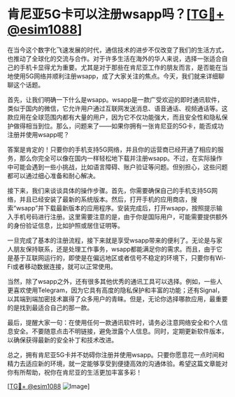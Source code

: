 # 肯尼亚5G卡可以注册wsapp吗？[[TG💪+ @esim1088](https://t.me/s/esim1088)]

在当今这个数字化飞速发展的时代，通信技术的进步不仅改变了我们的生活方式，也推动了全球化的交流与合作。对于许多生活在海外的华人来说，选择一张适合自己的手机卡显得尤为重要。尤其是对于那些在肯尼亚工作的朋友而言，是否能在当地使用5G网络并顺利注册wsapp，成了大家关注的焦点。今天，我们就来详细聊聊这个话题。

首先，让我们明确一下什么是wsapp。wsapp是一款广受欢迎的即时通讯软件，类似于国内的微信，它允许用户通过互联网发送消息、语音通话、视频通话等。这款应用在全球范围内都有大量的用户，因为它不仅功能强大，而且安全性和隐私保护做得相当到位。那么，问题来了——如果你拥有一张肯尼亚的5G卡，能否成功注册并使用wsapp呢？

答案是肯定的！只要你的手机支持5G网络，并且你的运营商已经开通了相应的服务，那么你完全可以像在国内一样轻松地下载并注册wsapp。不过，在实际操作中可能会遇到一些小挑战，比如语言障碍、账户验证等问题。但别担心，这些问题都可以通过细心准备和耐心解决。

接下来，我们来谈谈具体的操作步骤。首先，你需要确保自己的手机支持5G网络，并且已经安装了最新的系统版本。然后，打开手机的应用商店，搜索“wsapp”并下载最新版本的应用程序。安装完成后，打开wsapp，按照提示输入手机号码进行注册。这里需要注意的是，由于你是国际用户，可能需要提供额外的身份验证信息，比如护照或居住证明等。

一旦完成了基本的注册流程，接下来就是享受wsapp带来的便利了。无论是与家人朋友保持联系，还是处理工作事务，wsapp都能满足你的需求。而且，由于它是基于互联网运行的，即使是在偏远地区或者信号不稳定的环境下，只要你有Wi-Fi或者移动数据连接，就可以正常使用。

当然，除了wsapp之外，还有很多其他优秀的通讯工具可以选择。例如，一些人更喜欢使用Telegram，因为它具有高度的隐私保护和丰富的功能；还有Signal，以其端到端加密技术赢得了众多用户的青睐。但是，无论你选择哪款应用，最重要的是找到最适合自己的那一款。

最后，提醒大家一句：在使用任何一款通讯软件时，请务必注意网络安全和个人信息安全。不要随意点击不明链接，避免泄露个人信息。同时，定期更新软件版本，以确保获得最新的安全补丁和技术改进。

总之，拥有肯尼亚5G卡并不妨碍你注册并使用wsapp。只要你愿意花一点时间和精力去适应新的环境，就一定能够享受到便捷高效的沟通体验。希望这篇文章能对你有所帮助，祝你在肯尼亚的生活更加丰富多彩！

[[TG💪+ @esim1088](https://t.me/s/esim1088) ![Image](https://i.postimg.cc/4NQfJmqS/Snipaste-2025-05-13-00-14-12.png)]